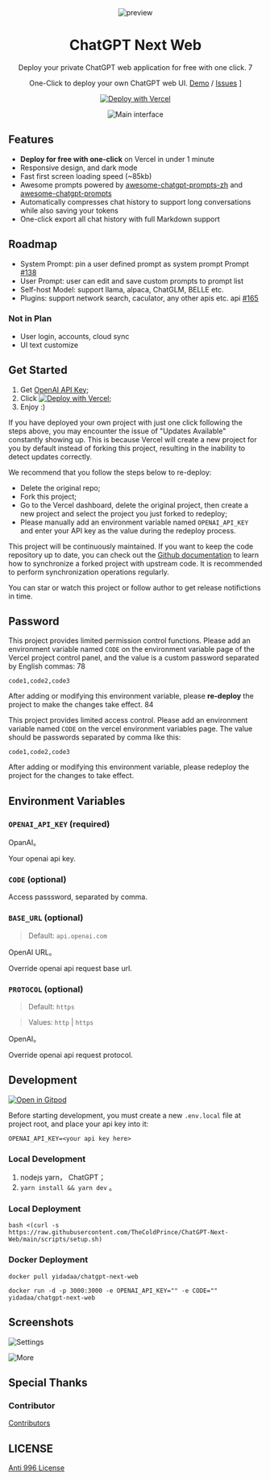 <div align="center">
<img src="./static/icon.svg" alt="preview"/>

<h1 align="center">ChatGPT Next Web</h1>

Deploy your private ChatGPT web application for free with one click. 7

One-Click to deploy your own ChatGPT web UI.
[Demo](https://chat-gpt-next-web.vercel.app/) / [Issues](https://github.com/TheColdPrince/ChatGPT-Next-Web/issues) ]

[![Deploy with Vercel](https://vercel.com/button)](https://vercel.com/new/clone?repository-url=https%3A%2F%2Fgithub.com%2FTheColdPrince%2FChatGPT-Next-Web&env=OPENAI_API_KEY&env=CODE&project-name=chatgpt-next-web&repository-name=ChatGPT-Next-Web)


![Main interface](./static/cover.png)

</div>


## Features

- **Deploy for free with one-click** on Vercel in under 1 minute
- Responsive design, and dark mode
- Fast first screen loading speed (~85kb)
- Awesome prompts powered by [awesome-chatgpt-prompts-zh](https://github.com/PlexPt/awesome-chatgpt-prompts-zh) and [awesome-chatgpt-prompts](https://github.com/f/awesome-chatgpt-prompts)
- Automatically compresses chat history to support long conversations while also saving your tokens
- One-click export all chat history with full Markdown support

## Roadmap
- System Prompt: pin a user defined prompt as system prompt Prompt [#138](https://github.com/TheColdPrince/ChatGPT-Next-Web/issues/138)
- User Prompt: user can edit and save custom prompts to prompt list
- Self-host Model: support llama, alpaca, ChatGLM, BELLE etc. 
- Plugins: support network search, caculator, any other apis etc. api [#165](https://github.com/TheColdPrince/ChatGPT-Next-Web/issues/165)

### Not in Plan
- User login, accounts, cloud sync
- UI text customize 

## Get Started

1. Get [OpenAI API Key](https://platform.openai.com/account/api-keys);
2. Click
   [![Deploy with Vercel](https://vercel.com/button)](https://vercel.com/new/clone?repository-url=https%3A%2F%2Fgithub.com%2FTheColdPrince%2FChatGPT-Next-Web&env=OPENAI_API_KEY&env=CODE&project-name=chatgpt-next-web&repository-name=ChatGPT-Next-Web);
3. Enjoy :)

If you have deployed your own project with just one click following the steps above, you may encounter the issue of "Updates Available" constantly showing up. This is because Vercel will create a new project for you by default instead of forking this project, resulting in the inability to detect updates correctly.

We recommend that you follow the steps below to re-deploy:

- Delete the original repo;
- Fork this project;
- Go to the Vercel dashboard, delete the original project, then create a new project and select the project you just forked to redeploy;
- Please manually add an environment variable named `OPENAI_API_KEY` and enter your API key as the value during the redeploy process.

This project will be continuously maintained. If you want to keep the code repository up to date, you can check out the [Github documentation](https://docs.github.com/en/pull-requests/collaborating-with-pull-requests/working-with-forks/syncing-a-fork) to learn how to synchronize a forked project with upstream code. It is recommended to perform synchronization operations regularly.

You can star or watch this project or follow author to get release notifictions in time.

## Password

This project provides limited permission control functions. Please add an environment variable named `CODE` on the environment variable page of the Vercel project control panel, and the value is a custom password separated by English commas: 78

```
code1,code2,code3
```

After adding or modifying this environment variable, please **re-deploy** the project to make the changes take effect. 84

This project provides limited access control. Please add an environment variable named `CODE` on the vercel environment variables page. The value should be passwords separated by comma like this:

```
code1,code2,code3
```

After adding or modifying this environment variable, please redeploy the project for the changes to take effect.

## Environment Variables

### `OPENAI_API_KEY` (required)

OpanAI。

Your openai api key.

### `CODE` (optional)


Access passsword, separated by comma.

### `BASE_URL` (optional)

> Default: `api.openai.com`

OpenAI URL。

Override openai api request base url.

### `PROTOCOL` (optional)

> Default: `https`

> Values: `http` | `https`

OpenAI。

Override openai api request protocol.

## Development


[![Open in Gitpod](https://gitpod.io/button/open-in-gitpod.svg)](https://gitpod.io/#https://github.com/TheColdPrince/ChatGPT-Next-Web)


Before starting development, you must create a new `.env.local` file at project root, and place your api key into it:

```
OPENAI_API_KEY=<your api key here>
```

###  Local Development


1.  nodejs  yarn， ChatGPT；
2.  `yarn install && yarn dev` 。

### Local Deployment

```shell
bash <(curl -s https://raw.githubusercontent.com/TheColdPrince/ChatGPT-Next-Web/main/scripts/setup.sh)
```

###  Docker Deployment

```shell
docker pull yidadaa/chatgpt-next-web

docker run -d -p 3000:3000 -e OPENAI_API_KEY="" -e CODE="" yidadaa/chatgpt-next-web
```

##  Screenshots

![ Settings](./static/settings.png)

![ More](./static/more.png)


##  Special Thanks


###  Contributor

[Contributors](https://github.com/TheColdPrince/ChatGPT-Next-Web/graphs/contributors)

## LICENSE

[Anti 996 License](https://github.com/kattgu7/Anti-996-License/blob/master/LICENSE_CN_EN)
